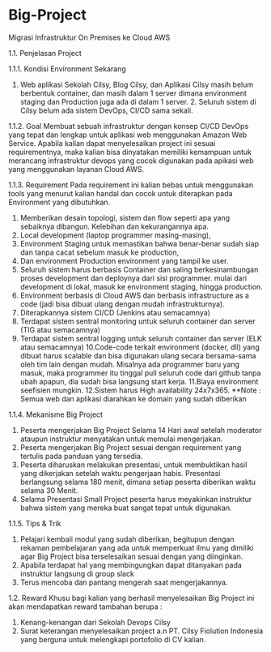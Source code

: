 # Big-Project
Migrasi Infrastruktur On Premises ke Cloud AWS

1.1. Penjelasan Project

1.1.1. Kondisi Environment Sekarang
1. Web aplikasi Sekolah Cilsy, Blog Cilsy, dan Aplikasi Cilsy masih belum berbentuk container, dan masih dalam 1 server dimana environment staging dan Production juga ada di dalam 1 server. 2. Seluruh sistem di  Cilsy belum ada sistem DevOps, CI/CD sama sekali.

1.1.2. Goal
Membuat sebuah infrastruktur dengan konsep CI/CD DevOps yang tepat dan lengkap untuk aplikasi web menggunakan Amazon Web Service. Apabila kalian dapat menyelesaikan project ini sesuai requirementnya, maka kalian bisa dinyatakan memiliki kemampuan untuk merancang infrastruktur devops yang cocok digunakan pada apikasi web yang menggunakan layanan Cloud AWS.

1.1.3. Requirement
Pada requirement ini kalian bebas untuk menggunakan tools yang menurut kalian handal dan cocok untuk diterapkan pada Environment yang dibutuhkan.
1. Memberikan desain topologi, sistem dan flow seperti apa yang sebaiknya dibangun. Kelebihan dan kekurangannya apa.
2. Local development (laptop programmer masing-masing), 
3. Environment Staging untuk memastikan bahwa benar-benar sudah siap dan tanpa cacat sebelum masuk ke production, 
4. Dan environment Production environment yang tampil ke user. 
5. Seluruh sistem harus berbasis Container dan saling berkesinambungan proses development dan deploynya dari sisi programmer. mulai dari development di lokal, masuk ke environment staging, hingga production.
6. Environment berbasis di Cloud AWS dan berbasis infrastructure as a code (jadi bisa dibuat ulang dengan mudah infrastrukturnya).
7. Diterapkannya sistem CI/CD (Jenkins atau semacamnya)
8. Terdapat sistem sentral monitoring untuk seluruh container dan server (TIG atau semacamnya)
9. Terdapat sistem sentral logging untuk seluruh container dan server (ELK atau semacamnya)
10.Code-code terkait environment (docker, dll) yang dibuat harus scalable dan bisa digunakan ulang secara bersama-sama oleh tim lain dengan mudah. Misalnya ada programmer baru yang masuk, maka programmer itu tinggal pull seluruh code dari github tanpa ubah apapun, dia sudah bisa langsung start kerja.
11.Biaya environment seefisien mungkin.
12.Sistem harus High availability 24x7x365.
**Note : Semua web dan aplikasi diarahkan ke domain yang sudah diberikan

1.1.4. Mekanisme Big Project
1. Peserta mengerjakan Big Project Selama 14 Hari awal setelah moderator ataupun instruktur menyatakan untuk memulai mengerjakan.
2. Peserta mengerjakan Big Project sesuai dengan requirement yang tertulis pada panduan yang tersedia.
3. Peserta diharuskan melakukan presentasi, untuk membuktikan hasil yang dikerjakan setelah waktu pengerjaan habis. Presentasi berlangsung selama 180 menit, dimana setiap peserta diberikan waktu selama 30 Menit.
4. Selama Presentasi Small Project peserta harus meyakinkan instruktur bahwa sistem yang mereka buat sangat tepat untuk digunakan.

1.1.5. Tips & Trik
1. Pelajari kembali modul yang sudah diberikan, begitupun dengan rekaman pembelajaran yang ada untuk memperkuat ilmu yang dimiliki agar Big Project bisa terselesaikan sesuai dengan yang diinginkan.
2. Apabila terdapat hal yang membingungkan dapat ditanyakan pada instruktur langsung di group slack
3. Terus mencoba dan pantang mengerah saat mengerjakannya.

1.2. Reward
Khusu bagi kalian yang berhasil menyelesaikan Big Project ini akan mendapatkan reward tambahan berupa :
1. Kenang-kenangan dari Sekolah Devops Cilsy
2. Surat keterangan menyelesaikan project a.n PT. Cilsy Fiolution Indonesia yang berguna untuk melengkapi portofolio di CV kalian.
